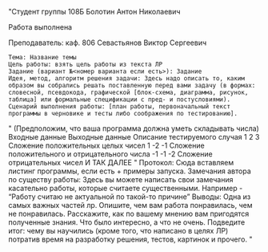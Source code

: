 "Студент группы 108Б Болотин Антон Николаевич

Работа выполнена

Преподаватель: каф. 806 Севастьянов Виктор Сергеевич

    Тема: Название темы
    Цель работы: взять цель работы из текста ЛР
    Задание (вариант №<номер варианта если есть>): Задание
    Идея, метод, алгоритм решения задачи: Здесь надо описать то, каким образом вы собрались решать поставленную перед вами задачу (в формах: словесной, псевдокода, графической [блок-схема, диаграмма, рисунок, таблица] или формальные спецификации с пред- и постусловиями).
    Сценарий выполнения работы: [план работы, первоначальный текст программы в черновике и тесты либо соображения по тестированию].
"
(Предположим, что ваша программа должна уметь складывать числа)
Входные данные 	Выходные данные 	Описание тестируемого случая
1 2 	3 	Сложение положительных целых чисел
1 -2 	-1 	Сложение положительного и отрицательного числа
-1 -1 	-2 	Сложение отрицательных чисел
И 	ТАК 	ДАЛЕЕ
"
    Протокол: Сюда вставляем листинг программы, если есть + примеры запуска.
    Замечания автора по существу работы: Здесь вы можете написать свои замечания касательно работы, которые считаете существенными. Например - “Работу считаю не актуальной по такой-то причине”
    Выводы: Одна из самых важных частей лр. Опишите, чем вам работа понравилась, чем не понравилась. Расскажите, как по вашему мнению вам пригодятся полученные знания. Что было интересно, а что не очень. Подведите итог: чему вы научились (кроме того, что написано в целях ЛР) потратив время на разработку решения, тестов, картинок и прочего.
"
